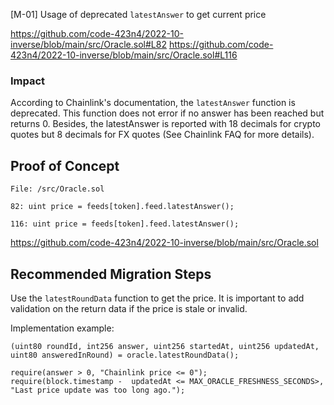 [M-01] Usage of deprecated `latestAnswer` to get current price

https://github.com/code-423n4/2022-10-inverse/blob/main/src/Oracle.sol#L82
https://github.com/code-423n4/2022-10-inverse/blob/main/src/Oracle.sol#L116

### Impact

According to Chainlink's documentation, the `latestAnswer` function is deprecated. This function does not error if no answer has been reached but returns 0. Besides, the latestAnswer is reported with 18 decimals for crypto quotes but 8 decimals for FX quotes (See Chainlink FAQ for more details).

## Proof of Concept

```solidity
File: /src/Oracle.sol

82: uint price = feeds[token].feed.latestAnswer();

116: uint price = feeds[token].feed.latestAnswer();
```

https://github.com/code-423n4/2022-10-inverse/blob/main/src/Oracle.sol

## Recommended Migration Steps

Use the `latestRoundData` function to get the price. It is important to add validation on the return data if the price is stale or invalid.

Implementation example:

```solidity
(uint80 roundId, int256 answer, uint256 startedAt, uint256 updatedAt, uint80 answeredInRound) = oracle.latestRoundData();

require(answer > 0, "Chainlink price <= 0");
require(block.timestamp -  updatedAt <= MAX_ORACLE_FRESHNESS_SECONDS>, "Last price update was too long ago.");
```
